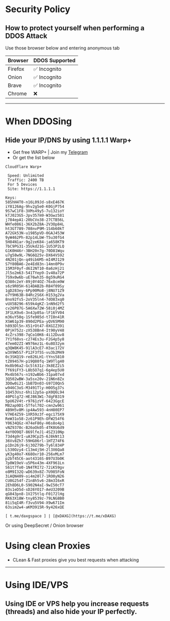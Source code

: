 # Security Policy

## How to protect yourself when performing a DDOS Attack

Use those browser below and entering anonymous tab

|   Browser   | DDOS Supported     |
|   -------   | ------------------ |
|   Firefox   | :white_check_mark: Incognito |
|   Onion     | :white_check_mark: Incognito |
|   Brave     | :white_check_mark: Incognito |
|   Chrome    | :x:                |
<hr>

# When DDOSing

## Hide your IP/DNS by using 1.1.1.1 Warp+
 - Get free WARP+ | Join my [Telegram](https://t.me/daxgstress)
 - Or get the list below
```
Cloudflare Warp+ 
 
 Speed: Unlimited 
 Traffic: 2400 TB 
 For 5 Devices 
 Site: https://1.1.1.1 
 
Keys: 
58ShH4T0-n16L09Jd-s8xE467K 
iY8126Ag-9hv2g5e0-K0GjP754 
9S7wC1F8-3XMs49y5-7u132ioY 
kTJ023G5-Jpv357m9-W3Gwz581 
j784epA1-20bCVo38-27CTB56L 
WHfe0861-36X2bZ8A-2V3Op84L 
ht3GT789-708nvP9M-1S4b60kT 
A72Gk53N-u1985pVD-0GAJ453W 
9yW462Ph-82p14LbW-T5u30fG4 
5H84N1ar-9g2zeK84-ja658KT9 
7bC9PG31-35Ukd21G-1U53P2LQ 
G1K0H46r-3BH20n7g-70D81Wqu 
u7g58w9L-7NG6Q25v-DX64VS92 
4N201jQn-q49ib6M5-mI4MJ129 
S7Y80BA6-2e4Ed83n-14mn0P9v 
15M3F0yf-d6I2NT10-0a6zHj21 
Jl5o2m63-541TYep9-Iv40a72P 
7S9x0w6b-uE76wh35-8g59uRG4 
Q380c2eY-89j0Y4OZ-76x8cm9W 
s6z9R05H-614DAB2b-R84f09Sy 
1gD283ey-6Pp90Mo8-j8NU71Z9 
o7Y9H63B-84Rc2S6X-H153g2Va 
8no92fs5-2oV35ln4-7dO83xq0 
vUX5B296-659k4gKZ-1nN9d2f5 
cv26P87G-5A6Xw72W-58i0j4MZ 
3F1LK9x6-3n4Jp05a-lF16YV04 
m36uY50q-1Sfe905d-t7I0n41R 
XSW61p39-890d2PEa-yQV65M90 
h893Dl5n-X51rOt47-0XGIZ391 
0PjH752z-zX538Bn4-It90yV48 
4cZrs398-7qCo10K6-4i12Duv8 
7Y1f68vs-c274Es3u-F2G4p5y8 
47em02ZI-W976mz1L-6u8O32ym 
q3QW8K45-91lA3cE7-H3ac172V 
w3X9W5S7-P12F3f5S-vu3b2M49 
0c3SKQ19-re826LH1-tYns5810 
tZ094S7H-p19Q80fq-1W9Tlg40 
Hx8b96a2-Gc5l631z-3k8EZ2i5 
7f69iFY3-L8b5O7q1-6g4ep5U0 
Mx4b567s-n192wBb6-31pa07xd 
3Q502wBW-3a5sx20v-21N6n8Zx 
3DOw0i21-1bB7Dn03-G97I0Qn5 
w946C3oS-M3491Tly-H0O5g37s 
1Q453Usz-6hi12p5a-pX0Q6L94 
40PGlg72-HEJ863W1-7dgFB319 
5pU62V4t-r9761zVf-6423GgcE 
M82ap9D1-5Tfol702-cmn2w961 
4B9H5v8M-ip4Aw593-4nH80EP7 
V7HE4Z59-1XR59z3f-egc175X9 
ReW31o58-2z61P9Eh-OFW254f6 
Y0634QGz-H74eF86y-H6s8o4p1 
vNZ9370c-B26oOk05-4TK0U6d9 
4eY0O9Q7-869lfeJ1-4SZ310Np 
73d4g9rI-uA39Cp25-6J8kNt13 
36Vv8Zh7-59HG06rl-1HTZ74F6 
p1Dn26j9-6j3OZ79b-Ty6l834P 
L530Ozy4-C13m4j5H-2l3X6Qa8 
yK3g40o7-K68Oxr10-256xMLm7 
p2bT45C6-aot4316S-B97U3b0K 
7p0W19eV-u5P6x43m-4XF961Ln 
S61t7fo0-1N4TRI72-72iK59gv 
o8M9I32Q-wD639x8Z-7U985FoN 
3iAQN409-oi4m20l7-1RO0yN26 
CU0G254f-Z1n8h5v6-28m3I6xR 
2Eh8D6L0-S902N4aI-9wI50cT7 
83s1eD5d-sD26YO17-AeU3209B 
qG043pn8-1V275tlq-F0172lHg 
RK63X18W-tny8539z-79LNG8B0 
81i5qI4R-f3vu5V94-X9w671Im 
63sim2w4-aKM3915R-9y426xQE

[ t.me/daxgspace ] | [@xDAXG](https://t.me/xDAXG)
```
Or using DeepSecret / Onion browser
# Using clean **Proxies**
 - CLean & Fast proxies give you best requests when attacking
<hr>

# Using IDE/VPS

## Using IDE or VPS help you increase requests (threads) and also hide your IP perfectly.


   
